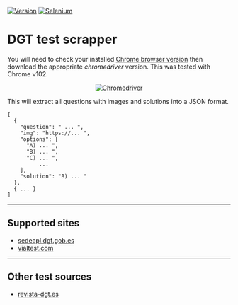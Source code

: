 [![Version](https://img.shields.io/pypi/pyversions/selenium)](https://www.python.org/downloads/)
[![Selenium](https://img.shields.io/badge/Selenium-4.2.0-blue)](https://selenium-python.readthedocs.io/)

# DGT test scrapper
You will need to check your installed [Chrome browser version](chrome://settings/help) then download the appropriate *chromedriver* version. This was tested with Chrome v102.
<center>

[![Chromedriver](https://img.shields.io/badge/Chromedriver-%3E%3D%20102-lightgrey)](https://chromedriver.chromium.org/downloads/)
</center>

This will extract all questions with images and solutions into a JSON format.
```
[
  {
    "question": " ... ",
    "img": "https://... ",
    "options": [
      "A) ... ",
      "B) ... ",
      "C) ... ",
          ...
    ],
    "solution": "B) ... "
  },
  { ... }
]
```



---
## Supported sites
- [sedeapl.dgt.gob.es](https://sedeapl.dgt.gob.es/WEB_EXAM_AUTO/service/TiposExamenesServlet#)
- [vialtest.com](https://vialtest.com/dgt-examenes/)
---
## Other test sources
- [revista-dgt.es](https://revista.dgt.es/es/test/)
